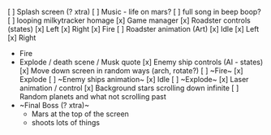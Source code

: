 [ ] Splash screen (? xtra)
[ ] Music - life on mars?
  [ ] full song in beep boop?
  [ ] looping milkytracker homage
[x] Game manager
[x] Roadster controls (states)
  [x] Left
  [x] Right
  [x] Fire
[ ] Roadster animation (Art)
  [x] Idle
  [x] Left
  [x] Right
  * Fire
  * Explode / death scene / Musk quote
[x] Enemy ship controls (AI - states)
  [x] Move down screen in random ways (arch, rotate?)
  [ ] ~Fire~
  [x] Explode
[ ] ~Enemy ships animation~
  [x] Idle
  [ ] ~Explode~
[x] Laser animation / control
[x] Background stars scrolling down infinite
[ ] Random planets and what not scrolling past
* ~Final Boss (? xtra)~
  * Mars at the top of the screen
  * shoots lots of things